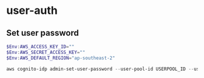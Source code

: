 # user-auth

## Set user password
```powershell
$Env:AWS_ACCESS_KEY_ID=""
$Env:AWS_SECRET_ACCESS_KEY=""
$Env:AWS_DEFAULT_REGION="ap-southeast-2"

aws cognito-idp admin-set-user-password --user-pool-id USERPOOL_ID --username USER_ID --password PASSWORD --permanent
```
